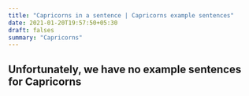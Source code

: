 ```yaml
---
title: "Capricorns in a sentence | Capricorns example sentences"
date: 2021-01-20T19:57:50+05:30
draft: falses
summary: "Capricorns"
---
```

## Unfortunately, we have no example sentences for Capricorns                 
